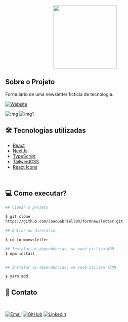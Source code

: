 <div align="center">
    <img width="200px" height="200px" src="https://github.com/JoaoGabriellBR/formnewsletter/assets/88870257/93c32ddb-8f8a-4e98-ac3c-420621e58028">
</div>


## Sobre o Projeto

<p>Formulario de uma newsletter fictícia de tecnologia.</p>

[![Website][Website]][Website-url]

![img](https://github.com/JoaoGabriellBR/formnewsletter/assets/88870257/279b91b2-8f94-44bf-a39f-5997d4f17905)
![img1](https://github.com/JoaoGabriellBR/formnewsletter/assets/88870257/98debcc3-9d49-40ee-aa53-f7714fa78db4)

## 🛠 Tecnologias utilizadas

- [React](https://reactjs.org/)
- [NextJs](https://nextjs.org/)
- [TypeScript](https://www.typescriptlang.org)
- [TailwindCSS](https://tailwindcss.com)
- [React Icons](https://react-icons.github.io/react-icons/)

<br>

## 💻 Como executar?

```bash
## Clonar o projeto

$ git clone 
https://github.com/JoaoGabriellBR/formnewsletter.git

```

```bash
## Entrar no diretório

$ cd formnewsletter

```

```bash
## Instalar as dependências, se você utiliza NPM
$ npm install


## Instalar as dependências, se você utiliza YARN

$ yarn add

```


<!-- CONTACT -->
## <h2>📧 Contato</h2>

<br>

[![Email][Email]][Email-url]
[![GitHub][GitHub]][GitHub-url]
[![Linkedin][Linkedin]][Linkedin-url]


<!-- MARKDOWN LINKS & IMAGES -->
[Website]: https://img.shields.io/badge/website-000000?style=for-the-badge&logo=About.me&logoColor=white
[Website-url]: https://formnewsletter.vercel.app

[Email]: https://img.shields.io/badge/-gmail-black.svg?style=for-the-badge&logo=gmail&colorB=555
[Email-url]: joaoname9@gmail.com

[GitHub]: https://img.shields.io/badge/GitHub-0769AD?style=for-the-badge&logo=github&logoColor=white
[GitHub-url]: https://github.com/JoaoGabriellBR

[Linkedin]: https://img.shields.io/badge/-LinkedIn-black.svg?style=for-the-badge&logo=linkedin&colorB=555
[Linkedin-url]: https://www.linkedin.com/in/joaogabriel-silva

